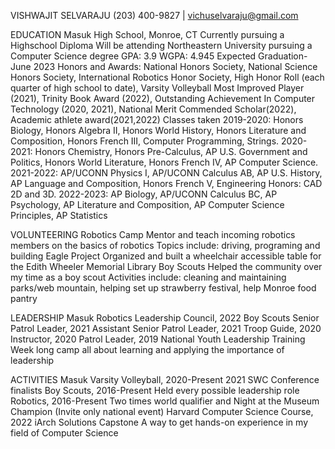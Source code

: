 VISHWAJIT SELVARAJU
(203) 400-9827 | vichuselvaraju@gmail.com

EDUCATION
Masuk High School, Monroe, CT
Currently pursuing a Highschool Diploma
Will be attending Northeastern University pursuing a Computer Science degree
GPA: 3.9          WGPA: 4.945
Expected Graduation- June 2023
Honors and Awards: National Honors Society, National Science Honors Society, International Robotics Honor Society, High Honor Roll (each quarter of high school to date), Varsity Volleyball Most Improved Player (2021), Trinity Book Award (2022), Outstanding Achievement In Computer Technology (2020, 2021), National Merit Commended Scholar(2022),  Academic athlete award(2021,2022)
Classes taken
2019-2020:  Honors Biology, Honors Algebra II, Honors World History, Honors Literature and Composition, Honors French III, Computer Programming, Strings. 
2020-2021: Honors Chemistry, Honors Pre-Calculus, AP U.S. Government and Politics, Honors World Literature, Honors French IV, AP Computer Science. 
2021-2022: AP/UCONN Physics I, AP/UCONN Calculus AB, AP U.S. History, AP Language and Composition, Honors French V, Engineering Honors: CAD 2D and 3D. 
2022-2023: AP Biology, AP/UCONN Calculus BC, AP Psychology, AP Literature and Composition, AP Computer Science Principles, AP Statistics 

VOLUNTEERING
Robotics Camp
Mentor and teach incoming robotics members on the basics of robotics
Topics include: driving, programing and building
Eagle Project
Organized and built a wheelchair accessible table for the Edith Wheeler Memorial Library 
Boy Scouts
Helped the community over my time as a boy scout 
Activities include: cleaning and maintaining parks/web mountain, helping set up strawberry festival, help Monroe food pantry

LEADERSHIP
Masuk Robotics Leadership Council, 2022
Boy Scouts
Senior Patrol Leader, 2021
Assistant Senior Patrol Leader, 2021
Troop Guide, 2020
Instructor, 2020
Patrol Leader, 2019
National Youth Leadership Training
Week long camp all about learning and applying the importance of leadership

ACTIVITIES 
Masuk Varsity Volleyball, 2020-Present
2021 SWC Conference finalists
Boy Scouts, 2016-Present
Held every possible leadership role
Robotics, 2016-Present
Two times world qualifier and Night at the Museum Champion (Invite only national event)
Harvard Computer Science Course, 2022
iArch Solutions Capstone
A way to get hands-on experience in my field of Computer Science

